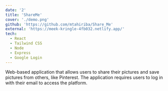 ```yaml
---
date: '2'
title: 'ShareMe'
cover: './demo.png'
github: 'https://github.com/mtahiriba/Share_Me'
external: 'https://meek-kringle-4fb032.netlify.app/'
tech:
  - React
  - Tailwind CSS
  - Node
  - Express
  - Google Login
---
```


Web-based application that allows users to share their pictures and save pictures from others, like Pinterest. The application requires users to log in with their email to access the platform.
